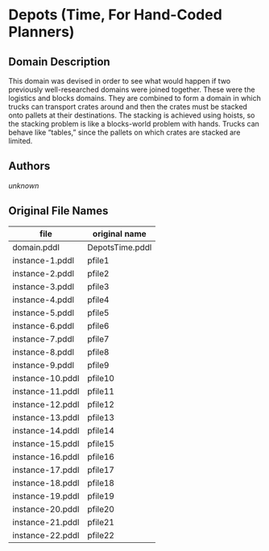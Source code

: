# Depots (Time, For Hand-Coded Planners)

## Domain Description

This domain was devised in order to see what would happen if two previously well-researched domains were joined together.
These were the logistics and blocks domains.
They are combined to form a domain in which trucks can transport crates around and then the crates must be stacked onto pallets at their destinations.
The stacking is achieved using hoists, so the stacking problem is like a blocks-world problem with hands.
Trucks can behave like “tables,” since the pallets on which crates are stacked are limited.

## Authors

*unknown*

## Original File Names

| file             | original name   |
|------------------|-----------------|
| domain.pddl      | DepotsTime.pddl |
| instance-1.pddl  | pfile1          |
| instance-2.pddl  | pfile2          |
| instance-3.pddl  | pfile3          |
| instance-4.pddl  | pfile4          |
| instance-5.pddl  | pfile5          |
| instance-6.pddl  | pfile6          |
| instance-7.pddl  | pfile7          |
| instance-8.pddl  | pfile8          |
| instance-9.pddl  | pfile9          |
| instance-10.pddl | pfile10         |
| instance-11.pddl | pfile11         |
| instance-12.pddl | pfile12         |
| instance-13.pddl | pfile13         |
| instance-14.pddl | pfile14         |
| instance-15.pddl | pfile15         |
| instance-16.pddl | pfile16         |
| instance-17.pddl | pfile17         |
| instance-18.pddl | pfile18         |
| instance-19.pddl | pfile19         |
| instance-20.pddl | pfile20         |
| instance-21.pddl | pfile21         |
| instance-22.pddl | pfile22         |
